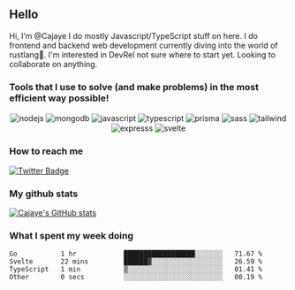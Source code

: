 ## Hello

<p>
  Hi, I’m @Cajaye I do mostly Javascript/TypeScript stuff on here. I do frontend and backend web development currently diving into the world of rustlang🦀. 
  I'm interested in DevRel not sure where to start yet. Looking to collaborate on anything.
</p>

### Tools that I use to solve (and make problems) in the most efficient way possible!

<p align="center">
<img align="center" src="https://img.shields.io/badge/Node.js-43853D?style=for-the-badge&logo=node.js&logoColor=white" alt="nodejs"/>
<img align="center" src="https://img.shields.io/badge/MongoDB-4EA94B?style=for-the-badge&logo=mongodb&logoColor=white" alt="mongodb"/>
<img align="center" src="https://img.shields.io/badge/JavaScript-F7DF1E?style=for-the-badge&logo=javascript&logoColor=black" alt="javascript"/>
<img align="center" src="https://img.shields.io/badge/TypeScript-007ACC?style=for-the-badge&logo=typescript&logoColor=white" alt="typescript"/>
<img align="center" src="https://img.shields.io/badge/Prisma-3982CE?style=for-the-badge&logo=Prisma&logoColor=white" alt="prisma"/>
<img align="center" src="https://img.shields.io/badge/Sass-CC6699?style=for-the-badge&logo=sass&logoColor=white" alt="sass"/>
<img align="center" src="https://img.shields.io/badge/Tailwind_CSS-38B2AC?style=for-the-badge&logo=tailwind-css&logoColor=white" alt="tailwind"/>
<img align="center" src="https://img.shields.io/badge/Express.js-404D59?style=for-the-badge" alt="expresss"/>
<img align="center" src="https://img.shields.io/badge/Svelte-4A4A55?style=for-the-badge&logo=svelte&logoColor=FF3E00" alt="svelte"/>
</p>


### How to reach me

[![Twitter Badge](https://img.shields.io/badge/Twitter-1DA1F2?style=for-the-badge&logo=twitter&logoColor=white)](https://twitter.com/thecreatorcaj)

### My github stats

[![Cajaye's GitHub stats](https://github-readme-stats.vercel.app/api?username=Cajaye)](https://github.com/Cajaye/github-readme-stats)

### What I spent my week doing

<!--START_SECTION:waka-->

```text
Go           1 hr            ██████████████████░░░░░░░   71.67 %
Svelte       22 mins         ██████▓░░░░░░░░░░░░░░░░░░   26.59 %
TypeScript   1 min           ▒░░░░░░░░░░░░░░░░░░░░░░░░   01.41 %
Other        0 secs          ░░░░░░░░░░░░░░░░░░░░░░░░░   00.19 %
```

<!--END_SECTION:waka-->



